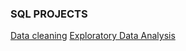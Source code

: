 ### SQL PROJECTS

[Data cleaning](https://github.com/TumzeeAnalyst/SQL-Projects/blob/main/Data%20cleaning.md)
[Exploratory Data Analysis](https://github.com/TumzeeAnalyst/SQL-Projects/blob/main/EDA.md)
